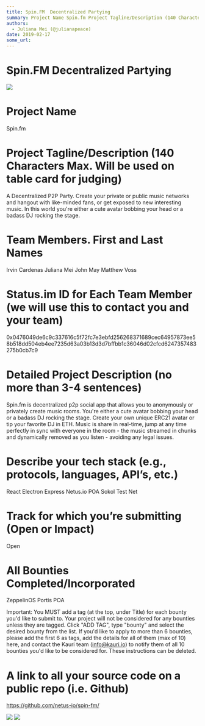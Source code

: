 ```yaml
---
title: Spin.FM  Decentralized Partying
summary: Project Name Spin.fm Project Tagline/Description (140 Characters Max. Will be used on table card for judging) A Decentralized P2P Party. Create your private or public music networks and hangout with like-minded fans, or get exposed to new interesting music. In this world youre either a cute avatar bobbing your head or a badass DJ rocking the stage. Team Members. First and Last Names Irvin Cardenas Juliana Mei John May Matthew Voss Status.im ID for Each Team Member (we will use this to contact yo
authors:
  - Juliana Mei (@julianapeace)
date: 2019-02-17
some_url: 
---
```


# Spin.FM  Decentralized Partying

![](https://api.kauri.io:443/ipfs/QmVYrXtAA4nAbWAiDwuYPbtmi8xKJtvNTugEjoSuVHzQz3)
# Project Name
Spin.fm

# Project Tagline/Description (140 Characters Max. Will be used on table card for judging)
A Decentralized P2P Party. Create your private or public music networks and hangout with like-minded fans, or get exposed to new interesting music. In this world you're either a cute avatar bobbing your head or a badass DJ rocking the stage.

# Team Members. First and Last Names
Irvin Cardenas
Juliana Mei
John May
Matthew Voss

# Status.im ID for Each Team Member (we will use this to contact you and your team)
0x0476049de6c9c337616c5f72fc7e3ebfd256268371689cec64957873ee58b518dd504eb4ee7235d63a03b13d3d7bffbb1c36046d02cfcd6247357483275b0cb7c9

# Detailed Project Description (no more than 3-4 sentences)
Spin.fm is decentralized p2p social app that allows you to anonymously or privately create music rooms. You're either a cute avatar bobbing your head or a badass DJ rocking the stage. Create your own unique ERC21 avatar or tip your favorite DJ in ETH. Music is share in real-time, jump at any time perfectly in sync with everyone in the room - the music streamed in chunks and dynamically removed as you listen - avoiding any legal issues.

# Describe your tech stack (e.g., protocols, languages, API’s, etc.)
React
Electron
Express
Netus.io
POA Sokol Test Net

# Track for which you’re submitting (Open or Impact)
Open

# All Bounties Completed/Incorporated
ZeppelinOS
Portis
POA

Important: You MUST add a tag (at the top, under Title) for each bounty you'd like to submit to. Your project will not be considered for any bounties unless they are tagged. Click "ADD TAG", type  "bounty" and select the desired bounty from the list. If you'd like to apply to more than 6 bounties, please add the first 6 as tags, add the details for all of them (max of 10) here, and contact the Kauri team (info@kauri.io) to notify them of all 10 bounties you'd like to be considered for. These instructions can be deleted.

# A link to all your source code on a public repo (i.e. Github)
https://github.com/netus-io/spin-fm/

![](https://api.kauri.io:443/ipfs/QmUGoZmjgxP4hV7RxVYqd1QSkk1rtzARd9iPkNd6RNd3gn)
![](https://api.kauri.io:443/ipfs/QmUC7gQKi6evTMRwK5zHnSxR8XvApJ7LGyu9RmfsbhoPHX)


